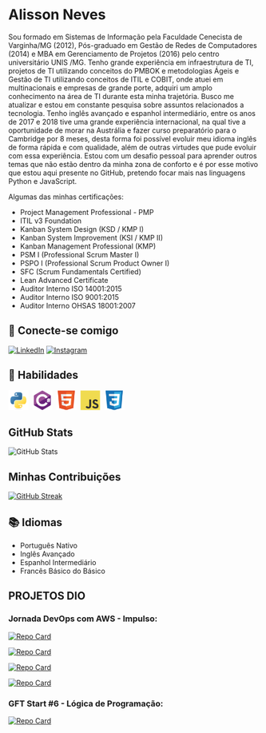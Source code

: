 # Alisson Neves   

Sou formado em Sistemas de Informação pela Faculdade Cenecista de Varginha/MG (2012), Pós-graduado em Gestão de Redes de Computadores (2014) e MBA em Gerenciamento de Projetos (2016) pelo centro universitário UNIS /MG.
Tenho grande experiência em infraestrutura de TI, projetos de TI utilizando conceitos do PMBOK e metodologias Ágeis e Gestão de TI utilizando conceitos de ITIL e COBIT, onde atuei em multinacionais e empresas de grande porte, adquiri um amplo conhecimento na área de TI durante esta minha trajetória. Busco me atualizar e estou em constante pesquisa sobre assuntos relacionados a tecnologia. Tenho inglês avançado e espanhol intermediário, entre os anos de 2017 e 2018 tive uma grande experiência internacional, na qual tive a oportunidade de morar na Austrália e fazer curso preparatório para o Cambridge por 8 meses, desta forma foi possível evoluir meu idioma inglês de forma rápida e com qualidade, além de outras virtudes que pude evoluir com essa experiência.
Estou com um desafio pessoal para aprender outros temas que não estão dentro da minha zona de conforto e é por esse motivo que estou aqui presente no GitHub, pretendo focar mais nas linguagens Python e JavaScript.

Algumas das minhas certificações:
<ul>
<li> Project Management Professional - PMP </li>
<li> ITIL v3 Foundation </li>
<li> Kanban System Design (KSD / KMP I) </li>
<li> Kanban System Improvement (KSI / KMP II) </li>
<li> Kanban Management Professional (KMP) </li>
<li> PSM I (Professional Scrum Master I) </li> 
<li> PSPO I (Professional Scrum Product Owner I) </li> 
<li> SFC (Scrum Fundamentals Certified) </li>
<li> Lean Advanced Certificate </li>
<li> Auditor Interno ISO 14001:2015 </li>
<li> Auditor Interno ISO 9001:2015 </li>
<li> Auditor Interno OHSAS 18001:2007 </li>
</ul>


## 👨 Conecte-se comigo

[![LinkedIn](https://img.shields.io/badge/LinkedIn-f8f8f2?style=for-the-badge&logo=linkedin&logoColor=0E76A8)](https://www.linkedin.com/in/alisson-neves-pmp%C2%AE-9789b020/)
[![Instagram](https://img.shields.io/badge/Instagram-f8f8f2?style=for-the-badge&logo=instagram)](https://www.instagram.com/alissoneves7/)


## 🥇 Habilidades

<div>
  <img src="https://github.com/devicons/devicon/blob/master/icons/python/python-original.svg" title="Python" alt="Python" width="40" height="40"/>&nbsp;
  <img src="https://github.com/devicons/devicon/blob/master/icons/csharp/csharp-original.svg" title="C#" alt="CSharp" width="40" height="40"/>&nbsp;
  <img src="https://github.com/devicons/devicon/blob/master/icons/html5/html5-original.svg" title="HTML5" alt="HTML" width="40" height="40"/>&nbsp;
  <img src="https://github.com/devicons/devicon/blob/master/icons/javascript/javascript-original.svg" title="JavaScript" alt="JavaScript" width="40" height="40"/>&nbsp;
  <img src="https://github.com/devicons/devicon/blob/master/icons/css3/css3-original.svg" title="css" alt="CSS" width="40" height="40"/>&nbsp;
</div>

## GitHub Stats

![GitHub Stats](https://github-readme-stats.vercel.app/api?username=alissoneves&theme=transparent&bg_color=282a36&border_color=ff79c6&show_icons=true&icon_color=50fa7b&title_color=00aeff&text_color=e03c8a)

## Minhas Contribuições 

[![GitHub Streak](https://streak-stats.demolab.com/?user=alissoneves&theme=bear&background=282a36&border=ff79c6&dates=50fa7b)](https://git.io/streak-stats)

## 📚 Idiomas
- Português Nativo
- Inglês Avançado 
- Espanhol Intermediário
- Francês Básico do Básico

## PROJETOS DIO

### Jornada DevOps com AWS - Impulso:​

[![Repo Card](https://github-readme-stats.vercel.app/api/pin/?username=alissoneves&repo=DockerCompose&bg_color=000&border_color=30A3DC&show_icons=true&icon_color=30A3DC&title_color=E94D5F&text_color=FFF)](https://github.com/alissoneves/github.com/alissoneves/DockerCompose.git)

[![Repo Card](https://github-readme-stats.vercel.app/api/pin/?username=alissoneves&repo=linuxprojeto1-iac&bg_color=000&border_color=30A3DC&show_icons=true&icon_color=30A3DC&title_color=E94D5F&text_color=FFF)](https://github.com/alissoneves/github.com/alissoneves/linuxprojeto1-iac)

[![Repo Card](https://github-readme-stats.vercel.app/api/pin/?username=alissoneves&repo=linux-projeto2-iac&bg_color=000&border_color=30A3DC&show_icons=true&icon_color=30A3DC&title_color=E94D5F&text_color=FFF)](https://github.com/alissoneves/github.com/alissoneves/linux-projeto2-iac)

[![Repo Card](https://github-readme-stats.vercel.app/api/pin/?username=alissoneves&repo=k8s-projeto1-app-base&bg_color=000&border_color=30A3DC&show_icons=true&icon_color=30A3DC&title_color=E94D5F&text_color=FFF)](https://github.com/alissoneves/github.com/alissoneves/k8s-projeto1-app-base)

### GFT Start #6 - Lógica de Programação:​

[![Repo Card](https://github-readme-stats.vercel.app/api/pin/?username=alissoneves&repo=Logica_ProgramDIO&bg_color=000&border_color=30A3DC&show_icons=true&icon_color=30A3DC&title_color=E94D5F&text_color=FFF)](https://github.com/alissoneves/Logica_ProgramDIO)
